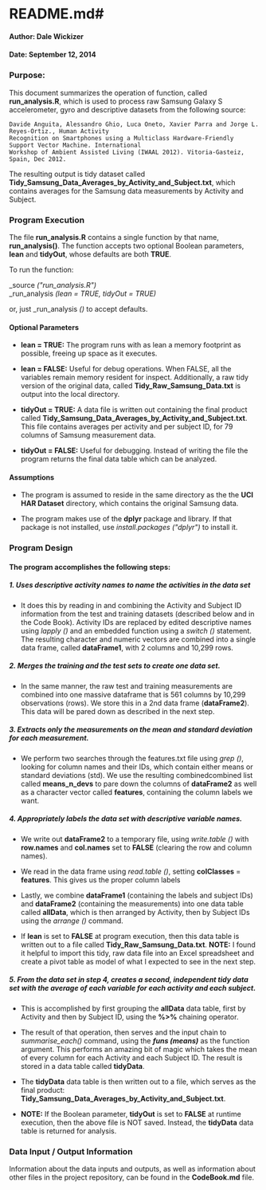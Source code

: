 # README.md#

#### Author: Dale Wickizer ###
#### Date: September 12, 2014 ###


### Purpose: ###

This document summarizes the operation of function, called **run\_analysis.R**, which is used to process raw Samsung Galaxy S accelerometer, gyro and descriptive datasets from the following source:

	Davide Anguita, Alessandro Ghio, Luca Oneto, Xavier Parra and Jorge L. Reyes-Ortiz., Human Activity 
	Recognition on Smartphones using a Multiclass Hardware-Friendly Support Vector Machine. International 
	Workshop of Ambient Assisted Living (IWAAL 2012). Vitoria-Gasteiz, Spain, Dec 2012.

The resulting output is tidy dataset called **Tidy\_Samsung\_Data\_Averages\_by\_Activity\_and\_Subject.txt**, which contains averages for the Samsung data measurements by Activity and Subject.


### Program Execution ###

The file **run\_analysis.R** contains a single function by that name, **run\_analysis()**. The function accepts two optional Boolean parameters, **lean** and **tidyOut**, whose defaults are both **TRUE**.

To run the function: 

_source _("run\_analysis.R")_  
_run\_analysis _(lean = TRUE, tidyOut = TRUE)_ 

or, just _run\_analysis _()_ to accept defaults.

#### Optional Parameters ####

* **lean = TRUE:** The program runs with as lean a memory footprint as possible, freeing up space as it executes.

* **lean = FALSE:** Useful for debug operations. When FALSE, all the variables remain memory resident for inspect. Additionally, a raw tidy version of the original data, called **Tidy\_Raw\_Samsung\_Data.txt** is output into the local directory.

* **tidyOut = TRUE:** A data file is written out containing the final product called **Tidy\_Samsung\_Data\_Averages\_by\_Activity\_and\_Subject.txt**. This file contains averages per activity and per subject ID, for 79 columns of Samsung measurement data.

* **tidyOut = FALSE:** Useful for debugging. Instead of writing the file the program returns the final data table which can be analyzed.

#### Assumptions ####

* The program is assumed to reside in the same directory as the the **UCI HAR Dataset** directory, which contains the original Samsung data.  

* The program makes use of the **dplyr** package and library. If that package is not installed, use _install.packages ("dplyr")_ to install it.


### Program Design ###

#### The program accomplishes the following steps: #####

##### 1. Uses descriptive activity names to name the activities in the data set #####

* It does this by reading in and combining the Activity and Subject ID information from the test and training datasets (described below and in the Code Book). Activity IDs are replaced by edited descriptive names using _lapply ()_ and an embedded function using a _switch ()_ statement. The resulting character and numeric vectors are combined into a single data frame, called **dataFrame1**, with 2 columns and 10,299 rows.

##### 2. Merges the training and the test sets to create one data set. #####

* In the same manner, the raw test and training measurements are combined into one massive dataframe that is 561 columns by 10,299 observations (rows). We store this in a 2nd data frame (**dataFrame2**). This data will be pared down as described in the next step. 

##### 3. Extracts only the measurements on the mean and standard deviation for each measurement. #####

* We perform two searches through the features.txt file using _grep ()_, looking for column names and their IDs, which contain either means or standard deviations (std). We use the resulting combinedcombined list called **means\_n\_devs** to pare down the columns of **dataFrame2** as well as a character vector called **features**, containing the column labels we want.

##### 4. Appropriately labels the data set with descriptive variable names. #####

* We write out **dataFrame2** to a temporary file, using _write.table ()_ with **row.names** and **col.names** set to **FALSE** (clearing the row and column names). 

* We read in the data frame using _read.table ()_, setting **colClasses** = **features**.  This gives us the proper column labels

* Lastly, we combine **dataFrame1** (containing the labels and subject IDs) and **dataFrame2** (containing the measurements) into one data table called **allData**, which is then arranged by Activity, then by Subject IDs using the _arrange ()_ command.

* If **lean** is set to **FALSE** at program execution, then this data table is written out to a file called **Tidy\_Raw\_Samsung_Data.txt**.  **NOTE:** I found it helpful to import this tidy, raw data file into an Excel spreadsheet and create a pivot table as model of what I expected to see in the next step. 

##### 5. From the data set in step 4, creates a second, independent tidy data set with the average of each variable for each activity and each subject. #####

* This is accomplished by first grouping the **allData** data table, first by Activity and then by Subject ID, using the **%>%** chaining operator.

* The result of that operation, then serves and the input chain to _summarise_each()_ command, using the **_funs (means)_** as the function argument. This performs an amazing bit of magic which takes the mean of every column for each Activity and each Subject ID.  The result is stored in a data table called **tidyData**. 

* The **tidyData** data table is then written out to a file, which serves as the final product: **Tidy\_Samsung\_Data\_Averages\_by\_Activity\_and\_Subject.txt**.

* **NOTE:** If the Boolean parameter, **tidyOut** is set to **FALSE** at runtime execution, then the above file is NOT saved. Instead, the **tidyData** data table is returned for analysis.


### Data Input / Output Information ###

Information about the data inputs and outputs, as well as information about other files in the project repository, can be found in the **CodeBook.md** file.


